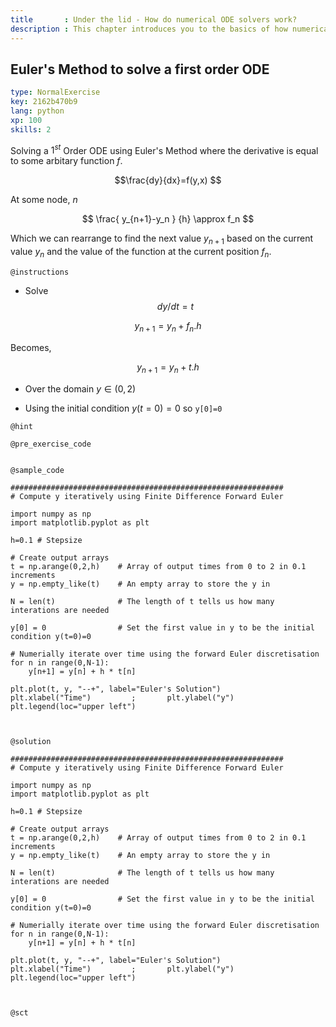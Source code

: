 ```yaml
---
title       : Under the lid - How do numerical ODE solvers work?
description : This chapter introduces you to the basics of how numerical ODE solvers work. We will explore how the Euler and Implicit methods work and look to how these can be refined to give better accuracy.
---
```

## Euler's Method to solve a first order ODE

```yaml
type: NormalExercise
key: 2162b470b9
lang: python
xp: 100
skills: 2
```

Solving a $1^{st}$ Order ODE using Euler's Method where the derivative is equal to some arbitary function $f$.

$$\frac{dy}{dx}=f(y,x) $$ 

At some node, $n$

$$  \frac{ y_{n+1}-y_n } {h} \approx f_n $$ 

Which we can rearrange to find the next value $y_{n+1}$ based on the current value $y_n$ and the value of the function at the current position $f_n$.




`@instructions`
- Solve $$dy/dt=t$$

$$y_{n+1}=y_n+f_n.h$$

Becomes,

$$y_{n+1}=y_n+t.h$$

- Over the domain $y\in(0,2)$ 

- Using the initial condition $y(t=0)=0$ so `y[0]=0`

`@hint`

`@pre_exercise_code`
```{python}

```

`@sample_code`
```{python}
#############################################################
# Compute y iteratively using Finite Difference Forward Euler

import numpy as np
import matplotlib.pyplot as plt

h=0.1 # Stepsize

# Create output arrays
t = np.arange(0,2,h)    # Array of output times from 0 to 2 in 0.1 increments
y = np.empty_like(t)    # An empty array to store the y in

N = len(t)              # The length of t tells us how many interations are needed

y[0] = 0                # Set the first value in y to be the initial condition y(t=0)=0

# Numerially iterate over time using the forward Euler discretisation
for n in range(0,N-1):
    y[n+1] = y[n] + h * t[n]

plt.plot(t, y, "--+", label="Euler's Solution")
plt.xlabel("Time")         ;       plt.ylabel("y")
plt.legend(loc="upper left")



```

`@solution`
```{python}
#############################################################
# Compute y iteratively using Finite Difference Forward Euler

import numpy as np
import matplotlib.pyplot as plt

h=0.1 # Stepsize

# Create output arrays
t = np.arange(0,2,h)    # Array of output times from 0 to 2 in 0.1 increments
y = np.empty_like(t)    # An empty array to store the y in

N = len(t)              # The length of t tells us how many interations are needed

y[0] = 0                # Set the first value in y to be the initial condition y(t=0)=0

# Numerially iterate over time using the forward Euler discretisation
for n in range(0,N-1):
    y[n+1] = y[n] + h * t[n]

plt.plot(t, y, "--+", label="Euler's Solution")
plt.xlabel("Time")         ;       plt.ylabel("y")
plt.legend(loc="upper left")



```

`@sct`
```{python}

```
